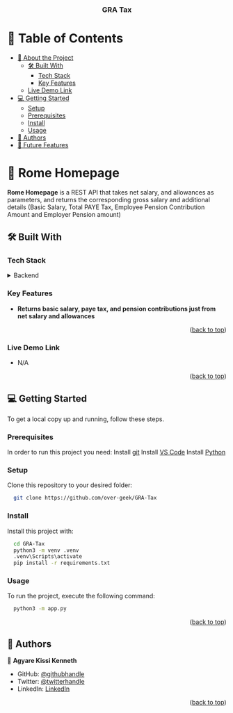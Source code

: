 <a name="readme-top"></a>

<div align="center">
  <h3><b>GRA Tax</b></h3>
</div>

<!-- TABLE OF CONTENTS -->

# 📗 Table of Contents

- [📖 About the Project](#about-project)
  - [🛠 Built With](#built-with)
    - [Tech Stack](#tech-stack)
    - [Key Features](#key-features)
  - [Live Demo Link](#demo)
- [💻 Getting Started](#getting-started)
  - [Setup](#setup)
  - [Prerequisites](#prerequisites)
  - [Install](#install)
  - [Usage](#usage)
- [👥 Authors](#authors)
- [🔭 Future Features](#future-features)

<!-- PROJECT DESCRIPTION -->

# 📖 Rome Homepage <a name="about-project"></a>

**Rome Homepage** is a REST API that takes net salary, and allowances as parameters, and returns the corresponding gross salary and additional details (Basic Salary, Total PAYE Tax, Employee Pension Contribution Amount and Employer Pension amount)

## 🛠 Built With <a name="built-with"></a>

### Tech Stack <a name="tech-stack"></a>

<details>
  <summary>Backend</summary>
  <ul>
    <li><a href="https://www.python.org/">Python</a></li>
    <li><a href="https://flask.palletsprojects.com/">Flask</a></li>
  </ul>
</details>
<!-- Features -->

### Key Features <a name="key-features"></a>

- **Returns basic salary, paye tax, and pension contributions just from net salary and allowances**

<p align="right">(<a href="#readme-top">back to top</a>)</p>

### Live Demo Link <a name="demo"></a>

- N/A

<p align="right">(<a href="#readme-top">back to top</a>)</p>

<!-- GETTING STARTED -->

## 💻 Getting Started <a name="getting-started"></a>

To get a local copy up and running, follow these steps.

### Prerequisites

In order to run this project you need:
Install <a href="https://git-scm.com/downloads">git</a>
Install <a href="https://code.visualstudio.com/download">VS Code</a>
Install <a href="https://www.python.org/downloads/">Python</a>

### Setup

Clone this repository to your desired folder:

```sh
  git clone https://github.com/over-geek/GRA-Tax
```

### Install

Install this project with:

```sh
  cd GRA-Tax
  python3 -m venv .venv
  .venv\Scripts\activate
  pip install -r requirements.txt
```

### Usage

To run the project, execute the following command:

```sh
  python3 -m app.py
```

<p align="right">(<a href="#readme-top">back to top</a>)</p>

<!-- AUTHORS -->

## 👥 Authors <a name="authors"></a>

👤 **Agyare Kissi Kenneth**

- GitHub: [@githubhandle](https://github.com/over-geek)
- Twitter: [@twitterhandle](https://twitter.com/KissiKenneth)
- LinkedIn: [LinkedIn](https://www.linkedin.com/in/kenneth-agyare-kissi-673a01186/)

<p align="right">(<a href="#readme-top">back to top</a>)</p>
